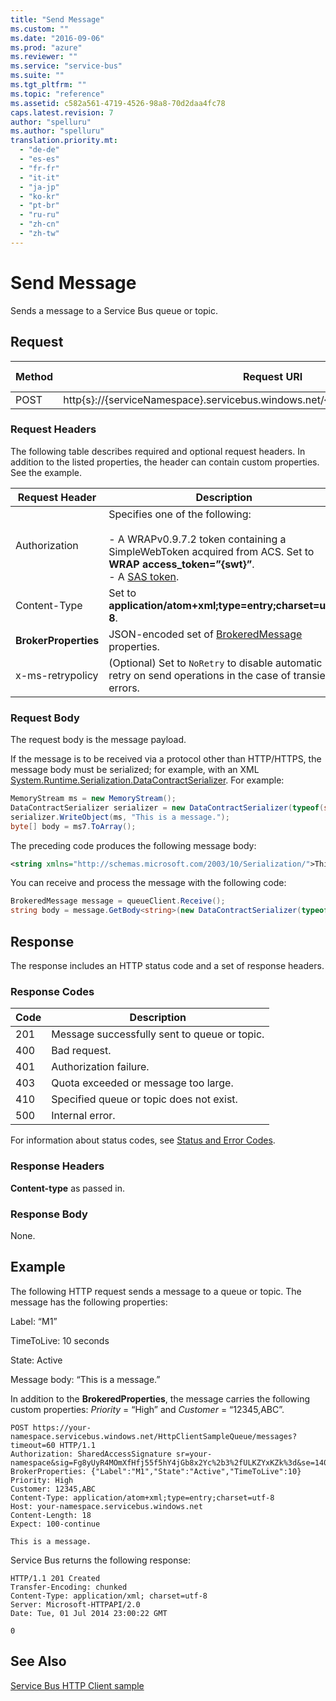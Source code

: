 ```yaml
---
title: "Send Message"
ms.custom: ""
ms.date: "2016-09-06"
ms.prod: "azure"
ms.reviewer: ""
ms.service: "service-bus"
ms.suite: ""
ms.tgt_pltfrm: ""
ms.topic: "reference"
ms.assetid: c582a561-4719-4526-98a8-70d2daa4fc78
caps.latest.revision: 7
author: "spelluru"
ms.author: "spelluru"
translation.priority.mt: 
  - "de-de"
  - "es-es"
  - "fr-fr"
  - "it-it"
  - "ja-jp"
  - "ko-kr"
  - "pt-br"
  - "ru-ru"
  - "zh-cn"
  - "zh-tw"
---
```

# Send Message
Sends a message to a Service Bus queue or topic.  
  
## Request  
  
|Method|Request URI|HTTP Version|  
|------------|-----------------|------------------|  
|POST|http{s}://{serviceNamespace}.servicebus.windows.net/{queuePath&#124;topicPath}/messages|HTTP/1.1|  
  
### Request Headers  
 The following table describes required and optional request headers. In addition to the listed properties, the header can contain custom properties. See the example.  
  
|Request Header|Description|  
|--------------------|-----------------|  
|Authorization|Specifies one of the following:<br /><br /> -   A WRAPv0.9.7.2 token containing a SimpleWebToken acquired from ACS. Set to **WRAP access_token=”{swt}”**.<br />-   A [SAS token](https://docs.microsoft.com/azure/service-bus-messaging/service-bus-sas).|  
|Content-Type|Set to **application/atom+xml;type=entry;charset=utf-8**.|  
|**BrokerProperties**|JSON-encoded set of [BrokeredMessage](/dotnet/api/microsoft.servicebus.messaging.brokeredmessage) properties.|  
|x-ms-retrypolicy|(Optional) Set to `NoRetry` to disable automatic retry on send operations in the case of transient errors.|  
  
### Request Body  
 The request body is the message payload.  
  
 If the message is to be received via a protocol other than HTTP/HTTPS, the message body must be serialized; for example, with an XML [System.Runtime.Serialization.DataContractSerializer](https://msdn.microsoft.com/library/system.runtime.serialization.datacontractserializer.aspx). For example:  
  
```csharp
MemoryStream ms = new MemoryStream();  
DataContractSerializer serializer = new DataContractSerializer(typeof(string));  
serializer.WriteObject(ms, "This is a message.");  
byte[] body = ms7.ToArray();  
```  
  
 The preceding code produces the following message body:  
  
```xml  
<string xmlns="http://schemas.microsoft.com/2003/10/Serialization/">This is a message.</string>  
```  
  
 You can receive and process the message with the following code:  
  
```csharp
BrokeredMessage message = queueClient.Receive();  
string body = message.GetBody<string>(new DataContractSerializer(typeof(string)));  
```  
  
## Response  
 The response includes an HTTP status code and a set of response headers.  
  
### Response Codes  
  
|Code|Description|  
|----------|-----------------|  
|201|Message successfully sent to queue or topic.|  
|400|Bad request.|  
|401|Authorization failure.|  
|403|Quota exceeded or message too large.|  
|410|Specified queue or topic does not exist.|  
|500|Internal error.|  
  
 For information about status codes, see [Status and Error Codes](https://msdn.microsoft.com/library/windowsazure/dd179382.aspx).  
  
### Response Headers  
 **Content-type** as passed in.  
  
### Response Body  
 None.  
  
## Example  
 The following HTTP request sends a message to a queue or topic. The message has the following properties:  
  
 Label: “M1”  
  
 TimeToLive: 10 seconds  
  
 State: Active  
  
 Message body: “This is a message.”  
  
 In addition to the **BrokeredProperties**, the message carries the following custom properties: *Priority* = “High” and *Customer* = “12345,ABC”.  
  
```  
POST https://your-namespace.servicebus.windows.net/HttpClientSampleQueue/messages?timeout=60 HTTP/1.1  
Authorization: SharedAccessSignature sr=your-namespace&sig=Fg8yUyR4MOmXfHfj55f5hY4jGb8x2Yc%2b3%2fULKZYxKZk%3d&se=1404256819&skn=RootManageSharedAccessKey  
BrokerProperties: {"Label":"M1","State":"Active","TimeToLive":10}  
Priority: High  
Customer: 12345,ABC  
Content-Type: application/atom+xml;type=entry;charset=utf-8  
Host: your-namespace.servicebus.windows.net  
Content-Length: 18  
Expect: 100-continue  
  
This is a message.  
```  
  
 Service Bus returns the following response:  
  
```  
HTTP/1.1 201 Created  
Transfer-Encoding: chunked  
Content-Type: application/xml; charset=utf-8  
Server: Microsoft-HTTPAPI/2.0  
Date: Tue, 01 Jul 2014 23:00:22 GMT  
  
0  
```  
  
## See Also  
 [Service Bus HTTP Client sample](https://code.msdn.microsoft.com/Service-Bus-HTTP-client-fe7da74a)